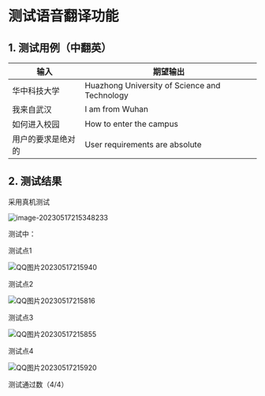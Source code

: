 # 测试语音翻译功能

## 1. 测试用例（中翻英）

| 输入         | 期望输出 |
| ------------ | -------- |
| 华中科技大学 | Huazhong University of Science and Technology |
| 我来自武汉   | I am from Wuhan |
|如何进入校园| How to enter the campus |
|用户的要求是绝对的| User requirements are absolute |



## 2. 测试结果

采用真机测试

![image-20230517215348233](C:\Users\Lenovo\AppData\Roaming\Typora\typora-user-images\image-20230517215348233.png)



测试中：



测试点1

![QQ图片20230517215940](E:\TransWe\TransWe\pics\QQ图片20230517215940.png)

测试点2

![QQ图片20230517215816](E:\TransWe\TransWe\pics\QQ图片20230517215816.png)

测试点3

![QQ图片20230517215855](E:\TransWe\TransWe\pics\QQ图片20230517215855.png)

测试点4

![QQ图片20230517215920](E:\TransWe\TransWe\pics\QQ图片20230517215920.png)





测试通过数（4/4）





